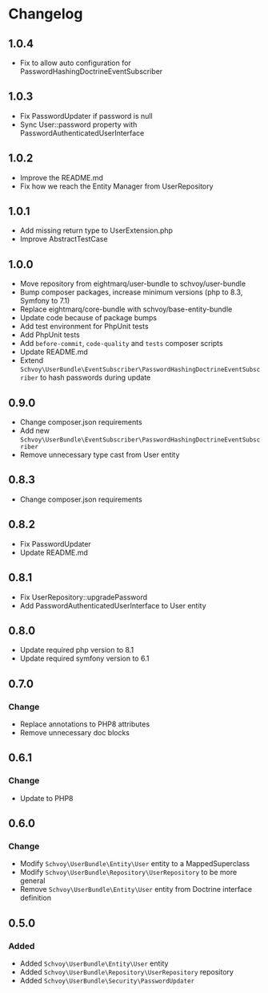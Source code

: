 # Changelog

## 1.0.4

* Fix to allow auto configuration for PasswordHashingDoctrineEventSubscriber

## 1.0.3

* Fix PasswordUpdater if password is null 
* Sync User::password property with PasswordAuthenticatedUserInterface

## 1.0.2

* Improve the README.md
* Fix how we reach the Entity Manager from UserRepository 

## 1.0.1

* Add missing return type to UserExtension.php
* Improve AbstractTestCase

## 1.0.0

* Move repository from eightmarq/user-bundle to schvoy/user-bundle
* Bump composer packages, increase minimum versions (php to 8.3, Symfony to 7.1)
* Replace eightmarq/core-bundle with schvoy/base-entity-bundle
* Update code because of package bumps
* Add test environment for PhpUnit tests
* Add PhpUnit tests
* Add `before-commit`, `code-quality` and `tests` composer scripts
* Update README.md
* Extend `Schvoy\UserBundle\EventSubscriber\PasswordHashingDoctrineEventSubscriber` to hash passwords during update

## 0.9.0

* Change composer.json requirements
* Add new `Schvoy\UserBundle\EventSubscriber\PasswordHashingDoctrineEventSubscriber`
* Remove unnecessary type cast from User entity

## 0.8.3

* Change composer.json requirements

## 0.8.2

* Fix PasswordUpdater
* Update README.md

## 0.8.1

* Fix UserRepository::upgradePassword 
* Add PasswordAuthenticatedUserInterface to User entity

## 0.8.0

* Update required php version to 8.1
* Update required symfony version to 6.1

## 0.7.0

### Change

* Replace annotations to PHP8 attributes
* Remove unnecessary doc blocks

## 0.6.1

### Change 

* Update to PHP8 

## 0.6.0

### Change

* Modify `Schvoy\UserBundle\Entity\User` entity to a MappedSuperclass
* Modify `Schvoy\UserBundle\Repository\UserRepository` to be more general
* Remove `Schvoy\UserBundle\Entity\User` entity from Doctrine interface definition

## 0.5.0

### Added

* Added `Schvoy\UserBundle\Entity\User` entity
* Added `Schvoy\UserBundle\Repository\UserRepository` repository
* Added `Schvoy\UserBundle\Security\PasswordUpdater`